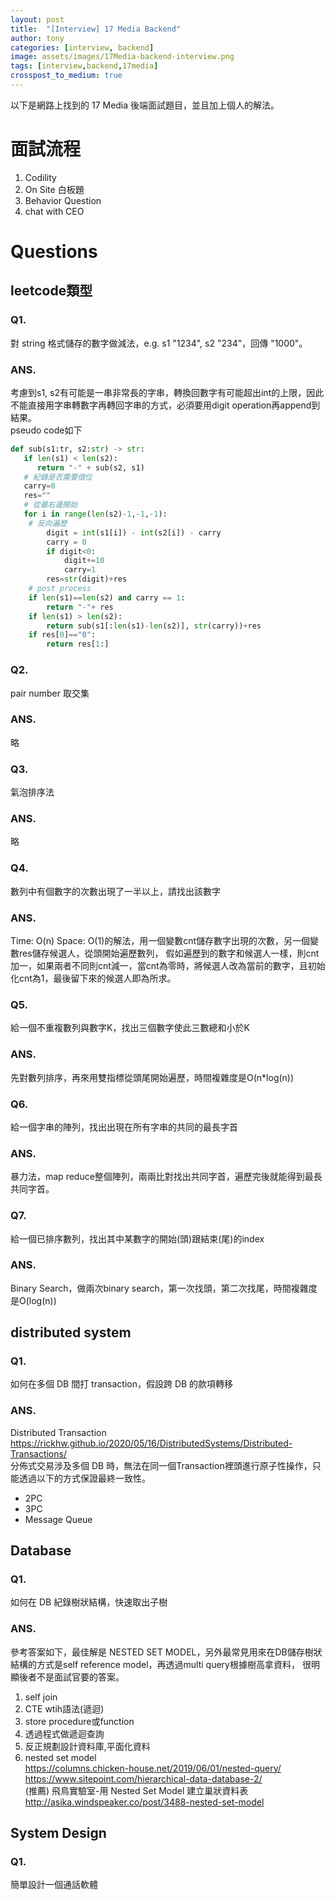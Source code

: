 ```yaml
---
layout: post
title:  "[Interview] 17 Media Backend"
author: tony
categories: [interview, backend]
image: assets/images/17Media-backend-interview.png
tags: [interview,backend,17media]
crosspost_to_medium: true
---
```

以下是網路上找到的 17 Media 後端面試題目，並且加上個人的解法。

# 面試流程
1. Codility
2. On Site 白板題
3. Behavior Question
4. chat with CEO

# Questions
## leetcode類型
### Q1. 
對 string 格式儲存的數字做減法，e.g. s1 "1234", s2 "234"，回傳 "1000"。  
### ANS. 
考慮到s1, s2有可能是一串非常長的字串，轉換回數字有可能超出int的上限，因此不能直接用字串轉數字再轉回字串的方式，必須要用digit operation再append到結果。   
pseudo code如下
```python
def sub(s1:tr, s2:str) -> str:
   if len(s1) < len(s2):
      return "-" + sub(s2, s1)
   # 紀錄是否需要借位
   carry=0
   res=""
   # 從最右邊開始
   for i in range(len(s2)-1,-1,-1):
    # 反向遍歷 
        digit = int(s1[i]) - int(s2[i]) - carry
        carry = 0
        if digit<0:
            digit+=10
            carry=1
        res=str(digit)+res
    # post process
    if len(s1)==len(s2) and carry == 1:
        return "-"+ res
    if len(s1) > len(s2): 
        return sub(s1[:len(s1)-len(s2)], str(carry))+res
    if res[0]=="0":
        return res[1:]
```

### Q2. 
pair number 取交集
### ANS.
略
### Q3.
氣泡排序法
### ANS.
略
### Q4.
數列中有個數字的次數出現了一半以上，請找出該數字
### ANS.
Time: O(n) Space: O(1)的解法，用一個變數cnt儲存數字出現的次數，另一個變數res儲存候選人，從頭開始遍歷數列，
假如遍歷到的數字和候選人一樣，則cnt加一，如果兩者不同則cnt減一，當cnt為零時，將候選人改為當前的數字，且初始化cnt為1，最後留下來的候選人即為所求。
### Q5.
給一個不重複數列與數字K，找出三個數字使此三數總和小於K
### ANS.
先對數列排序，再來用雙指標從頭尾開始遍歷，時間複雜度是O(n*log(n))
### Q6.
給一個字串的陣列，找出出現在所有字串的共同的最長字首
### ANS.
暴力法，map reduce整個陣列，兩兩比對找出共同字首，遍歷完後就能得到最長共同字首。
### Q7.
給一個已排序數列，找出其中某數字的開始(頭)跟結束(尾)的index
### ANS.
Binary Search，做兩次binary search，第一次找頭，第二次找尾，時間複雜度是O(log(n))

## distributed system
### Q1. 
如何在多個 DB 間打 transaction，假設跨 DB 的款項轉移
### ANS.
Distributed Transaction  
https://rickhw.github.io/2020/05/16/DistributedSystems/Distributed-Transactions/  
分佈式交易涉及多個 DB 時，無法在同一個Transaction裡頭進行原子性操作，只能透過以下的方式保證最終一致性。
- 2PC
- 3PC
- Message Queue
## Database
### Q1. 
如何在 DB 紀錄樹狀結構，快速取出子樹   
### ANS.
參考答案如下，最佳解是 NESTED SET MODEL，另外最常見用來在DB儲存樹狀結構的方式是self reference model，再透過multi query根據樹高拿資料，
很明顯後者不是面試官要的答案。
   1. self join 
   2. CTE wtih語法(遞迴)
   3. store procedure或function
   4. 透過程式做遞迴查詢
   5. 反正規劃設計資料庫,平面化資料
   6. nested set model  
   https://columns.chicken-house.net/2019/06/01/nested-query/  
   https://www.sitepoint.com/hierarchical-data-database-2/  
   (推薦) 飛鳥實驗室-用 Nested Set Model 建立巢狀資料表 http://asika.windspeaker.co/post/3488-nested-set-model

## System Design
### Q1.
簡單設計一個通話軟體
